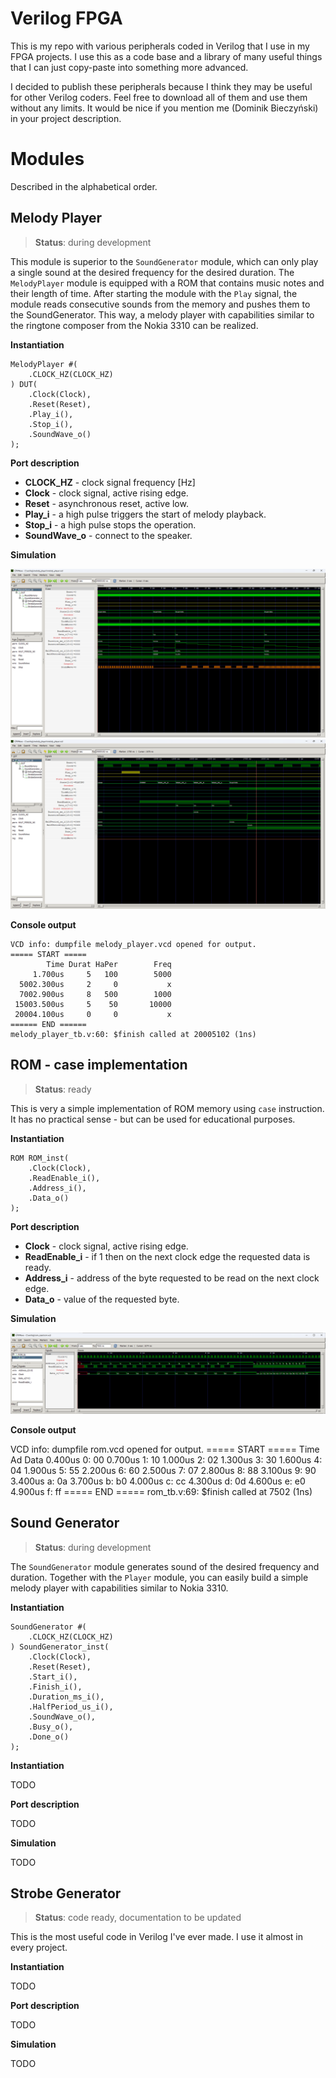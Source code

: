 
# Verilog FPGA
This is my repo with various peripherals coded in Verilog that I use in my FPGA projects. I use this as a code base and a library of many useful things that I can just copy-paste into something more advanced. 

I decided to publish these peripherals because I think they may be useful for other Verilog coders. Feel free to download all of them and use them without any limits. It would be nice if you mention me (Dominik Bieczyński) in your project description.

# Modules

Described in the alphabetical order.

## Melody Player

>**Status**: during development

This module is superior to the `SoundGenerator` module, which can only play a single sound at the desired frequency for the desired duration. The `MelodyPlayer` module is equipped with a ROM that contains music notes and their length of time. After starting the module with the `Play` signal, the module reads consecutive sounds from the memory and pushes them to the SoundGenerator. This way, a melody player with capabilities similar to the ringtone composer from the Nokia 3310 can be realized.

**Instantiation**

    MelodyPlayer #(
        .CLOCK_HZ(CLOCK_HZ)
    ) DUT(
        .Clock(Clock),
        .Reset(Reset),
        .Play_i(),
        .Stop_i(),
        .SoundWave_o()
    );

**Port description**

+ **CLOCK_HZ** - clock signal frequency [Hz]
+ **Clock** - clock signal, active rising edge.
+ **Reset** - asynchronous reset, active low.
+ **Play_i** - a high pulse triggers the start of melody playback.
+ **Stop_i** - a high pulse stops the operation.
+ **SoundWave_o** - connect to the speaker.

**Simulation**

![Simulation](melody_player/simulation1.png "Simulation")
![Simulation](melody_player/simulation2.png "Simulation")

**Console output**

    VCD info: dumpfile melody_player.vcd opened for output.
    ===== START =====
            Time Durat HaPer        Freq
         1.700us     5   100        5000
      5002.300us     2     0           x
      7002.900us     8   500        1000
     15003.500us     5    50       10000
     20004.100us     0     0           x
    ====== END ======
    melody_player_tb.v:60: $finish called at 20005102 (1ns)

## ROM - case implementation

>**Status**: ready

This is very a simple implementation of ROM memory using `case` instruction. It has no practical sense - but can be used for educational purposes.

**Instantiation**

    ROM ROM_inst(
        .Clock(Clock),
        .ReadEnable_i(),
        .Address_i(),
        .Data_o()
    );

**Port description**

* **Clock** - clock signal, active rising edge.
* **ReadEnable_i** - if 1 then on the next clock edge the requested data is ready.
* **Address_i** - address of the byte requested to be read on the next clock edge.
* **Data_o** - value of the requested byte.
    
**Simulation**

![Simulation](rom_case/simulation.png "Simulation")

**Console output**

VCD info: dumpfile rom.vcd opened for output.
===== START =====
        Time Ad Data
     0.400us 0: 00
     0.700us 1: 10
     1.000us 2: 02
     1.300us 3: 30
     1.600us 4: 04
     1.900us 5: 55
     2.200us 6: 60
     2.500us 7: 07
     2.800us 8: 88
     3.100us 9: 90
     3.400us a: 0a
     3.700us b: b0
     4.000us c: cc
     4.300us d: 0d
     4.600us e: e0
     4.900us f: ff
===== END =====
rom_tb.v:69: $finish called at 7502 (1ns)

## Sound Generator

>**Status**: during development

The `SoundGenerator` module generates sound of the desired frequency and duration. Together with the `Player` module, you can easily build a simple melody player with capabilities similar to Nokia 3310.

**Instantiation**

    SoundGenerator #(
        .CLOCK_HZ(CLOCK_HZ)
    ) SoundGenerator_inst(
        .Clock(Clock),
        .Reset(Reset),
        .Start_i(),
        .Finish_i(),
        .Duration_ms_i(),
        .HalfPeriod_us_i(),
        .SoundWave_o(),
        .Busy_o(),
        .Done_o()
    );

**Instantiation**

TODO

**Port description**

TODO

**Simulation**

TODO

## Strobe Generator

>**Status**: code ready, documentation to be updated

This is the most useful code in Verilog I've ever made. I use it almost in every project.

**Instantiation**

TODO

**Port description**

TODO

**Simulation**

TODO